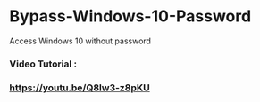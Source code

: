 # Bypass-Windows-10-Password
Access Windows 10 without password
### Video Tutorial :

### https://youtu.be/Q8lw3-z8pKU
